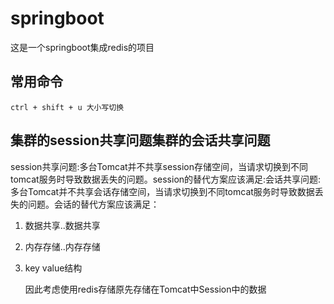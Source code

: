 # springboot
这是一个springboot集成redis的项目

## 常用命令

```
ctrl + shift + u 大小写切换
```



## 集群的session共享问题集群的会话共享问题

session共享问题:多台Tomcat并不共享session存储空间，当请求切换到不同tomcat服务时导致数据丢失的问题。session的替代方案应该满足:会话共享问题:多台Tomcat并不共享会话存储空间，当请求切换到不同tomcat服务时导致数据丢失的问题。会话的替代方案应该满足：

1. 数据共享..数据共享

2. 内存存储..内存存储

3. key value结构

   因此考虑使用redis存储原先存储在Tomcat中Session中的数据

   

